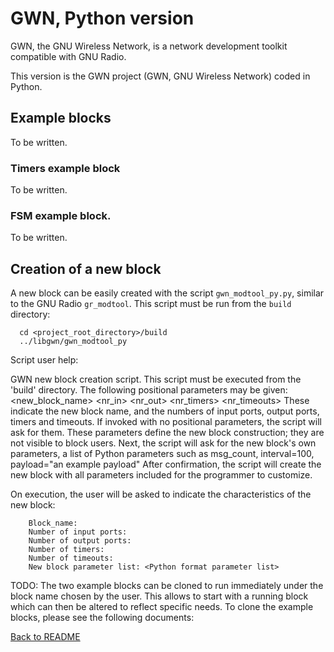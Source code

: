 # GWN, Python version

GWN, the GNU Wireless Network, is a network development toolkit compatible with GNU Radio.

This version is the GWN project (GWN, GNU Wireless Network) coded in Python.


## Example blocks
  To be written.

### Timers example block
  To be written.

### FSM example block.
  To be written.


## Creation of a new block

A new block can be easily created with the script `gwn_modtool_py.py`, similar to the GNU Radio `gr_modtool`. This script must be run from the `build` directory:
```
  cd <project_root_directory>/build
  ../libgwn/gwn_modtool_py 
```

Script user help:

GWN new block creation script.
This script must be executed from the 'build' directory.
The following positional parameters may be given:
    <new_block_name> <nr_in> <nr_out> <nr_timers> <nr_timeouts>
These indicate the new block name, and the numbers of input ports, output ports, timers and timeouts.
If invoked with no positional parameters, the script will ask for them.
These parameters define the new block construction; they are not visible to block users. 
Next, the script will ask for the new block's own parameters, a list of Python parameters such as 
    msg_count, interval=100, payload="an example payload"
After confirmation, the script will create the new block with all parameters included for the programmer to customize.




On execution, the user will be asked to indicate the characteristics of the new block:
```
    Block_name: 
    Number of input ports:
    Number of output ports: 
    Number of timers:
    Number of timeouts:
    New block parameter list: <Python format parameter list>
```


TODO: The two example blocks can be cloned to run immediately under the block name chosen by the user. This allows to start with a running block which can then be altered to reflect specific needs. To clone the example blocks, please see the following documents:



[Back to README](../../README.md)
